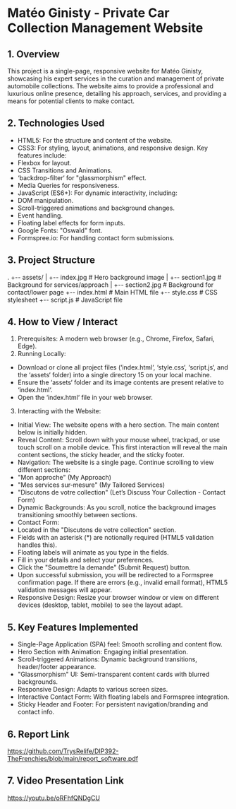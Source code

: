 # Matéo Ginisty - Private Car Collection Management Website
## 1. Overview
This project is a single-page, responsive website for Matéo Ginisty,
showcasing his expert services in the curation and management of
private automobile collections. The website aims to provide a
professional and luxurious online presence, detailing his approach,
services, and providing a means for potential clients to make contact.
## 2. Technologies Used
* HTML5: For the structure and content of the website.
* CSS3: For styling, layout, animations, and responsive design.
Key features include:
* Flexbox for layout.
* CSS Transitions and Animations.
* ‘backdrop-filter‘ for "glassmorphism" effect.
* Media Queries for responsiveness.
* JavaScript (ES6+): For dynamic interactivity, including:
* DOM manipulation.
* Scroll-triggered animations and background changes.
* Event handling.
* Floating label effects for form inputs.
* Google Fonts: "Oswald" font.
* Formspree.io: For handling contact form submissions.
## 3. Project Structure
.
+-- assets/
| +-- index.jpg # Hero background image
| +-- section1.jpg # Background for services/approach
| +-- section2.jpg # Background for contact/lower page
+-- index.html # Main HTML file
+-- style.css # CSS stylesheet
+-- script.js # JavaScript file
## 4. How to View / Interact
1. Prerequisites: A modern web browser (e.g., Chrome, Firefox,
Safari, Edge).
2. Running Locally:
* Download or clone all project files (‘index.html‘, ‘style.css‘,
‘script.js‘, and the ‘assets‘ folder) into a single directory
15
on your local machine.
* Ensure the ‘assets‘ folder and its image contents are present
relative to ‘index.html‘.
* Open the ‘index.html‘ file in your web browser.
3. Interacting with the Website:
* Initial View: The website opens with a hero section. The main
content below is initially hidden.
* Reveal Content: Scroll down with your mouse wheel, trackpad,
or use touch scroll on a mobile device. This first interaction
will reveal the main content sections, the sticky header, and
the sticky footer.
* Navigation: The website is a single page. Continue scrolling
to view different sections:
* "Mon approche" (My Approach)
* "Mes services sur-mesure" (My Tailored Services)
* "Discutons de votre collection" (Let’s Discuss Your
Collection - Contact Form)
* Dynamic Backgrounds: As you scroll, notice the background
images transitioning smoothly between sections.
* Contact Form:
* Located in the "Discutons de votre collection" section.
* Fields with an asterisk (*) are notionally required (HTML5
validation handles this).
* Floating labels will animate as you type in the fields.
* Fill in your details and select your preferences.
* Click the "Soumettre la demande" (Submit Request) button.
* Upon successful submission, you will be redirected to a
Formspree confirmation page. If there are errors (e.g.,
invalid email format), HTML5 validation messages will appear.
* Responsive Design: Resize your browser window or view on
different devices (desktop, tablet, mobile) to see the layout
adapt.
## 5. Key Features Implemented
* Single-Page Application (SPA) feel: Smooth scrolling and content flow.
* Hero Section with Animation: Engaging initial presentation.
* Scroll-triggered Animations: Dynamic background transitions,
header/footer appearance.
* "Glassmorphism" UI: Semi-transparent content cards with blurred
backgrounds.
* Responsive Design: Adapts to various screen sizes.
* Interactive Contact Form: With floating labels and Formspree
integration.
* Sticky Header and Footer: For persistent navigation/branding and
contact info.

## 6. Report Link
https://github.com/TrysRelife/DIP392-TheFrenchies/blob/main/report_software.pdf

## 7. Video Presentation Link
https://youtu.be/oRFhfQNDgCU
